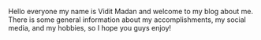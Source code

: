 Hello everyone my name is Vidit Madan and welcome to my blog about me. There is some general information about my accomplishments, my social media, and my hobbies, so I hope you guys enjoy!

